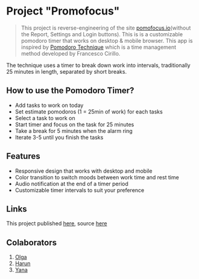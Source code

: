 # Project "Promofocus"

> This project is reverse-engineering of the site [pomofocus.io](https://pomofocus.io/)(without the Report, Settings and Login buttons). This is is a customizable pomodoro timer that works on desktop & mobile browser.
This app is inspired by [Pomodoro Technique](https://en.wikipedia.org/wiki/Pomodoro_Technique) which is a time management method developed by Francesco Cirillo.

The technique uses a timer to break down work into intervals, traditionally 25 minutes in length, separated by short breaks.

## How to use the Pomodoro Timer?
- Add tasks to work on today
- Set estimate pomodoros (1 = 25min of work) for each tasks
- Select a task to work on
- Start timer and focus on the task for 25 minutes
- Take a break for 5 minutes when the alarm ring
- Iterate 3-5 until you finish the tasks

## Features
 - Responsive design that works with desktop and mobile
 - Color transition to switch moods between work time and rest time
 - Audio notification at the end of a timer period
 - Customizable timer intervals to suit your preference

## Links
This project published [here](https://okozmovskaya.github.io/Promofocus-project/), source [here](https://github.com/okozmovskaya/Promofocus-project)

## Colaborators
1. [Olga](https://github.com/okozmovskaya)
2. [Harun](https://github.com/harunaltunhr)
3. [Yana](https://github.com/adekimpianna)